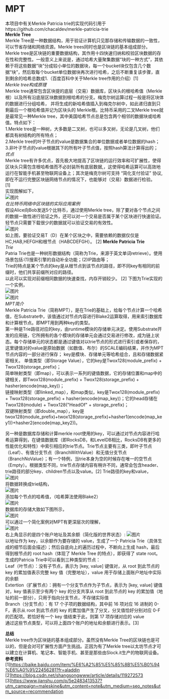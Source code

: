 # MPT
本项目中有关Merkle Patricia trie的实现代码引用于https://github.com/chacaldev/merkle-patricia-trie  
**Merkle Tree**  
Merkle Tree是一种数据结构，用于验证计算机只见那存储和传输数据的一致性，可以节省存储和网络资源。Merkle trees同时也是区块链的基本组成部分。  
Merkle tree是区块链的重要数据结构，其作用十四快速归纳和校验区块数据的存在性和完整性。一般意义上来说是，通过哈希大量聚集数据“块的一种方式”，其依赖于将这些数据“块”分成较小单位的数据块，每一个bucket块仅包含几个数据“块”，然后取每个bucket单位数据块再次进行哈希，之后不断重复该步骤，直到剩余的哈希总数成1.（百度百科中关于Merkle tree作用的介绍）[1]  
*Merkle tree构成原理*  
Merkle tree通常包含区块提的底层（交易）数据库，区块头的根哈希值（Merkle根）以及所有沿底层区块数据到根哈希的分支。梅克尔树运算过程一般是将区块体的数据进行分组哈希， 并将生成的新哈希值插入到梅克尔树中，如此递归直到只剩最后一个根哈希值并记为区块头的 Merkle根。比特币采用的二叉Merkle tree就是最常见一种Merkle tree，其中美国哈希节点总是包含两个相邻的数据块或哈希值。特点如下：  
1.Merkle tree是一种树，大多数是二叉树，也可以多叉树，无论是几叉树，他们都具有树结构的所有特点；  
2.Merkle tree的叶子节点的value是数据集合的单位数据或者单位数据的hash；  
3.非叶子节点的value根据其下的所有叶子节点值，按照hash算法计算得出的；  
*优点*  
Merkle tree有许多优点，首先极大地提高了区块链的运行效率和可扩展性，使得区块头只需包含根哈希值而不必封装所有底层数据,，这使得哈希运算可以高效地运行在智能手机甚至物联网设备上；其次是梅克尔树可支持 “简化支付验证” 协议, 即在不运行完整区块链网络节点的情况下，也能够对（交易）数据进行检验。  
[1]  
实现图解如下，  
![图片](https://user-images.githubusercontent.com/96277679/180729133-05f3ecb4-0f24-49d3-a744-8334ecde7be0.png)  
*在比特币网络中区块链的实际应用案例*  
假设Alice向Bob发送5个比特币，通过使用Merkle tree，除了要对各个节点之间的数据一致性进行验证之外，还可以对一个交易是否属于某个区块进行快速验证。轻节点只需要下载很少的数据就可以验证交易的有效性。  
![图片](https://user-images.githubusercontent.com/96277679/180731540-99bea376-2df6-4cb8-a170-331a8fab83b2.png)  
如上图，要验证交易T（D）在某个区块之中，需要依赖的数据仅仅是HC,HAB,HEFGH和根节点（HABCDEFGH）。 [2] 
**Merkle Patricia Trie**  
*Trie*  
Patria Trie也是一种树形数据结构（简称为Trie，来源于英文单词retrieve）。使用场景包括:(1)搜索引擎的自动补全功能；(2)IP路由等；  
Trie的特点是某个节点的key是从根节点到该节点的路径，即不同key有相同的前缀时，他们共享前缀所对应的路径。  
以此可以实现对前缀相同数据的快速查找，内存开销较少。  [2]
下图为Trie实现的一个实例，  
![图片](https://user-images.githubusercontent.com/96277679/180735487-c0afbb4d-5f1a-4c5e-9719-84ab1e9e5203.png)  
![图片](https://user-images.githubusercontent.com/96277679/180734661-26035005-89ad-4d0a-af66-f07aefd78b0d.png)  
*MPT简介*  
Merkle Patricia Trie（简称MPT），是在Trie的基础上，给每个节点计算一个哈希值，在Substrate中，该值通过对节点内容进行Blake2运算取得，用来索引数据库和计算根节点。即MPT用到两种key的类型。  
第一种是Trie路径对应的key，由runtime模块的存储单元决定。使用Substrate开发的应用链，它所拥有的各个模块的存储单元会通过交易进行修改，成为链上状态。每个存储单元的状态都是通过键值对以trie节点的形式进行索引或者保存的，这里键值对的value是原始数据（如数值、布尔）的SCALE编码结果，并作为MPT节点内容的一部分进行保存；
key是模块、存储单元等哈希组合，且和存储数据紧密相关。
单值类型（即Storage Value），它的key是Twox128(module_prefix) + Twox128(storage_prefix)；  
简单映射类型（即map），可以表示一系列的键值数据，它的存储位置和map中的键相关，即Twox128(module_prefix) + Twox128(storage_prefix) + hasher(encode(map_key))；  
链接映射类型（即linked_map），和map类似，key是Twox128(module_prefix) + Twox128(storage_prefix) + hasher(encode(map_key))；它的head存储在Twox128(module) + Twox128("HeadOf" + storage_prefix)；  
双键映射类型（即double_map），key是twox128(module_prefix)+twox128(storage_prefix)+hasher1(encode(map_key1))+hasher2(encode(map_key2))。  

另一种是数据库存储和计算merkle root使用的key，可以通过对节点内容进行哈希运算得到，在键值数据库（即RocksDB，和LevelDB相比，RocksDB有更多的性能优化和特性）中索引相应的trie节点。Trie节点主要有三类，即叶子节点（Leaf）、有值分支节点（BranchWithValue）和无值分支节点（BranchNoValue）；有一个特例，当trie本身为空的时候存在唯一的空节点（Empty）。根据类型不同，trie节点存储内容有稍许不同，通常会包含header、trie路径的部分key、children节点以及value。[2]
Trie路径的key和value，  
![图片](https://user-images.githubusercontent.com/96277679/180741471-71f31307-3241-40cc-97c8-bd877d5deda1.png)  
将数据转换成trie结构，  
![图片](https://user-images.githubusercontent.com/96277679/180741603-bffac9ca-d72b-4b12-996d-9a552096c4db.png)  
添加每个节点的哈希值，（哈希算法使用Blake2）  
![图片](https://user-images.githubusercontent.com/96277679/180741687-17b02410-fb38-428d-b31e-7a73cff0971c.png)  
数据库的存储大致如下图所示，  
![图片](https://user-images.githubusercontent.com/96277679/180741924-f9ba9708-9964-45d4-9814-1c37b0a42c80.png)  
可以通过一个简化案例对MPT有更深层次的理解，  
![图片](https://user-images.githubusercontent.com/96277679/180737778-0a403664-a7e8-439c-a075-7f5133118908.png)  
右上角显示的是四个账户地址及其余额（简化版的世界状态）:
![图片](https://user-images.githubusercontent.com/96277679/180737951-de13c738-03b3-46ce-9e39-81ddd1909d6c.png)  
以地址作为 key，以余额作为要存储的 value，生成了一个 Patricia Trie（具体生成的细节后面会描述）；然后自底向上的遍历过程中，不断向上生成 hash，最后得到根节点的 root hash（体现了 Merkle Tree 的特点），即获得了 state root。   
生成的Patricia Trie中可以看到三种类型的节点：  
Leaf（叶节点）：没有子节点，表示为 [key, value] 键值对，从 root 到此节点的 key 的累加值表示完整 key 值（完整地址），value 用于存储上面账户地址中实际的余额  
Extertion（扩展节点）：拥有一个分支节点作为子节点，表示为 [key, value] 键值对，key 值表示至少有两个 key 的分支共享从 root 到此节点的 key 的累加值（地址的前一部分），只用于指向分支节点，不存储实际值  
Branch（分支节点）：有 17 个子项的数据结构，其中前 16 项对应 16 进制的 0-F，表示从 root 到此节点的 key 的累加值产生了分叉，分叉值恰好分别对应 0-F 的匹配项。若恰好有一个 key 值结束于此，则第 17 项存储对应的 value  
通过这些节点类型，可以将上面四个账户的地址和余额进行表示。[3]  

**总结**  
Merkle tree作为区块链的基本组成部分。虽然没有Merkle Tree的区块链也是可以的，但是会对可扩展性方面产生挑战。正因为有了Merkle tree以太坊节点才可以建立在计算机、笔记本、智能手机、甚至是那些由Slock.it生产的物联网设备。  
**参考资料**
[1]https://baike.baidu.com/item/%E6%A2%85%E5%85%8B%E5%B0%94%E6%A0%91/22456281?fr=aladdin  
[2]https://blog.csdn.net/shangsongwww/article/details/119272573  
[3]https://www.jianshu.com/p/5e2483413537?utm_campaign=maleskine&utm_content=note&utm_medium=seo_notes&utm_source=recommendation  





